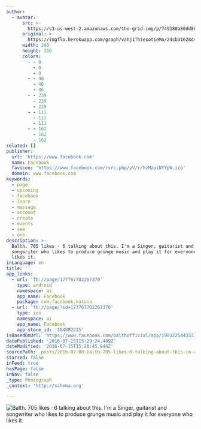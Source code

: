 ```yaml
---
author:
  - avatar:
      src: >-
        https://s3-us-west-2.amazonaws.com/the-grid-img/p/749180a80dd8bd7957ea1560b9ec529b41dabb7b.jpg
      original: >-
        https://imgflo.herokuapp.com/graph/vahj1ThiexotieMo/24cb31628d4c6fca1f57b9337b596dfb/noop.jpg?input=https%3A%2F%2Fscontent.xx.fbcdn.net%2Fv%2Ft1.0-1%2Fp160x160%2F1479152_825919577452176_8697021994654393440_n.jpg%3Foh%3Dd39c7f561bc2a434fc75f7ea4ca9caeb%26oe%3D57EA660F
      width: 160
      height: 160
      colors:
        - - 0
          - 0
          - 0
        - - 46
          - 46
          - 46
        - - 239
          - 239
          - 239
        - - 111
          - 111
          - 111
        - - 162
          - 162
          - 162
related: []
publisher:
  url: 'https://www.facebook.com'
  name: Facebook
  favicon: 'https://www.facebook.com/rsrc.php/yV/r/hzMapiNYYpW.ico'
  domain: www.facebook.com
keywords:
  - page
  - upcoming
  - facebook
  - learn
  - message
  - account
  - create
  - events
  - see
  - one
description: >-
  Balth. 705 likes · 6 talking about this. I'm a Singer, guitarist and
  songwriter who likes to produce grunge music and play it for everyone who
  likes it.
inLanguage: en
title: ''
app_links:
  - url: 'fb://page/177767702267370'
    type: android
    namespace: ai
    app_name: Facebook
    package: com.facebook.katana
  - url: 'fb://page/?id=177767702267370'
    type: ios
    namespace: ai
    app_name: Facebook
    app_store_id: '284882215'
isBasedOnUrl: 'https://www.facebook.com/balthofficial/app/190322544333196/?ref=page_internal'
datePublished: '2016-07-15T15:29:24.489Z'
dateModified: '2016-07-15T15:28:45.944Z'
sourcePath: _posts/2016-07-08-balth-705-likes-6-talking-about-this-im-a-singer-guita.md
starred: false
inFeed: true
hasPage: false
inNav: false
_type: Photograph
_context: 'http://schema.org'

---
```

![Balth. 705 likes · 6 talking about this. I'm a Singer, guitarist and songwriter who likes to produce grunge music and play it for everyone who likes it.](https://scontent.xx.fbcdn.net/v/t1.0-9/10704072_825913774119423_805790653130543527_n.jpg?oh=066086f6198cae2bc26b91e7e6f5d171&oe=58356C72)